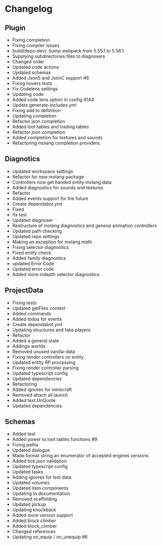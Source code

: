 # Changelog
## Plugin
- Fixing completion
- Fixing compiler issues
- build(deps-dev): bump webpack from 5.55.1 to 5.56.1
- Supplying subdirectories files to diagnosers
- Changed order
- Updated code actions
- Updated schemas
- Added Json5 and JsonC support #8
- Fixing hovers tests
- Fix Codelens settings
- Updating code
- Added code lens option in config #144
- Update generate-includes.yml
- Fixing add to definition
- Updating completion
- Refactor json completion
- Added loot tables and trading tables
- Refactor json completion
- Added completion for textures and sounds
- Refactoring molang completion providers. 
## Diagnotics
- Updated workspace settings
- Refactor for new molang package
- Controllers now get handed entity molang data
- Added diagnostics for sounds and textures
- Refactor
- Added events support for the future
- Create dependabot.yml
- Fixed
- fix test
- Updated diagnoser
- Restructure of molang diagnostics and general animation controllers
- Updated path checking
- Updated repo settings
- Making an exception for molang math
- Fixing selector diagnostics
- Fixed entity check
- Added family diagnostics
- updated Error Code
- Updated error code
- Added more indepth selector diagnostics. 
## ProjectData
- Fixing tests
- Updated getFiles context
- Added commands
- Added todos for events
- Create dependabot.yml
- Updating structures and fake players
- Refactor
- Added a general state
- Addings worlds
- Removed unused vanilla-data
- Fixing render controllers on entity
- Updated entity RP processing
- Fixing render controller parsing
- Updated typescript config
- Updated dependencies
- Refactoring
- Added ignores for minecraft
- Removed attach all launch
- Added text.UnQuote
- Updated dependencies. 
## Schemas
- Added test
- Added power to loot tables functions #9
- Fixing paths
- Updated dialogue
- Made format string an enumerator of accepted engines versions
- Added tick.json validation
- Updated typescript config
- Updated tasks
- Adding ignores for test data
- Updated volumes
- Updated item components
- Updating to documentation
- Removed scaffolding
- Updated pickup
- Updating knockback
- Added more version support
- Added block climber
- Added block_climber
- Changed references
- Updating on_equip / on_unequip #6